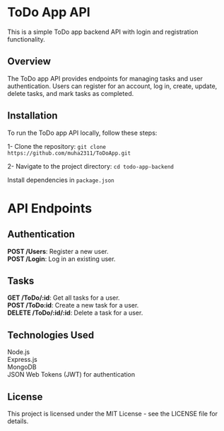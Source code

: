 # ToDo App API 
This is a simple ToDo app backend API with login and registration functionality.

## Overview
The ToDo app API provides endpoints for managing tasks and user authentication. Users can register for an account, log in, create, update, delete tasks, and mark tasks as completed.

## Installation
To run the ToDo app API locally, follow these steps:

1- Clone the repository:
`git clone https://github.com/muha2311/ToDoApp.git`

2- Navigate to the project directory:
`cd todo-app-backend`

Install dependencies in `package.json`

# API Endpoints

## Authentication

**POST /Users**: Register a new user.
<br>
**POST /Login**: Log in an existing user.

## Tasks
**GET /ToDo/:id**: Get all tasks for a user.
<br>
**POST /ToDo:id**: Create a new task for a user.
<br>
**DELETE /ToDo/:id/:id**: Delete a task for a user.

## Technologies Used
Node.js
<br>
Express.js
<br>
MongoDB
<br>
JSON Web Tokens (JWT) for authentication


## License
This project is licensed under the MIT License - see the LICENSE file for details.
